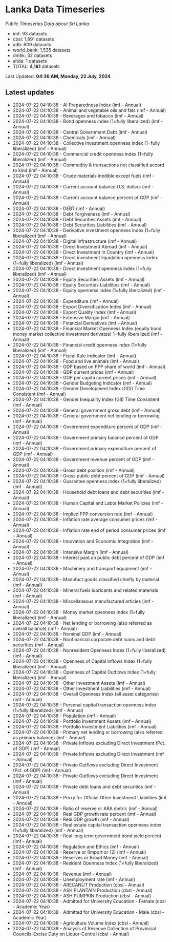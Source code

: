 # Lanka Data Timeseries
*Public Timeseries Data about Sri Lanka*

* imf: 93 datasets
* cbsl: 1,891 datasets
* adb: 609 datasets
* world_bank: 1,535 datasets
* dmtlk: 32 datasets
* sltda: 1 datasets
* TOTAL: **4,161** datasets

Last Updated: **04:36 AM, Monday, 22 July, 2024**

## Latest updates

* 2024-07-22 04:10:38 - AI Preparedness Index (imf - Annual)
* 2024-07-22 04:10:38 - Animal and vegetable oils and fats (imf - Annual)
* 2024-07-22 04:10:38 - Beverages and tobacco (imf - Annual)
* 2024-07-22 04:10:38 - Bond openness index (1=fully liberalized) (imf - Annual)
* 2024-07-22 04:10:38 - Central Government Debt (imf - Annual)
* 2024-07-22 04:10:38 - Chemicals (imf - Annual)
* 2024-07-22 04:10:38 - Collective investment openness index (1=fully liberalized) (imf - Annual)
* 2024-07-22 04:10:38 - Commercial credit openness index (1=fully liberalized) (imf - Annual)
* 2024-07-22 04:10:38 - Commodity & transactions not classified accord to kind (imf - Annual)
* 2024-07-22 04:10:38 - Crude materials inedible except fuels (imf - Annual)
* 2024-07-22 04:10:38 - Current account balance U.S. dollars (imf - Annual)
* 2024-07-22 04:10:38 - Current account balance percent of GDP (imf - Annual)
* 2024-07-22 04:10:38 - DEBT (imf - Annual)
* 2024-07-22 04:10:38 - Debt Forgiveness (imf - Annual)
* 2024-07-22 04:10:38 - Debt Securities Assets (imf - Annual)
* 2024-07-22 04:10:38 - Debt Securities Liabilities (imf - Annual)
* 2024-07-22 04:10:38 - Derivative investment openness index (1=fully liberalized) (imf - Annual)
* 2024-07-22 04:10:38 - Digital Infrastructure (imf - Annual)
* 2024-07-22 04:10:38 - Direct Investment Abroad (imf - Annual)
* 2024-07-22 04:10:38 - Direct Investment In Country (imf - Annual)
* 2024-07-22 04:10:38 - Direct investment liquidation openness index (1=fully liberalized) (imf - Annual)
* 2024-07-22 04:10:38 - Direct investment openness index (1=fully liberalized) (imf - Annual)
* 2024-07-22 04:10:38 - Equity Securities Assets (imf - Annual)
* 2024-07-22 04:10:38 - Equity Securities Liabilities (imf - Annual)
* 2024-07-22 04:10:38 - Equity openness index (1=fully liberalized) (imf - Annual)
* 2024-07-22 04:10:38 - Expenditure (imf - Annual)
* 2024-07-22 04:10:38 - Export Diversification Index (imf - Annual)
* 2024-07-22 04:10:38 - Export Quality Index (imf - Annual)
* 2024-07-22 04:10:38 - Extensive Margin (imf - Annual)
* 2024-07-22 04:10:38 - Financial Derivatives (imf - Annual)
* 2024-07-22 04:10:38 - Financial Market Openness Index (equity bond money market collective investment derivates) 1=fully liberalized (imf - Annual)
* 2024-07-22 04:10:38 - Financial credit openness index (1=fully liberalized) (imf - Annual)
* 2024-07-22 04:10:38 - Fiscal Rule Indicator (imf - Annual)
* 2024-07-22 04:10:38 - Food and live animals (imf - Annual)
* 2024-07-22 04:10:38 - GDP based on PPP share of world (imf - Annual)
* 2024-07-22 04:10:38 - GDP current prices (imf - Annual)
* 2024-07-22 04:10:38 - GDP per capita current prices (imf - Annual)
* 2024-07-22 04:10:38 - Gender Budgeting Indicator (imf - Annual)
* 2024-07-22 04:10:38 - Gender Development Index (GDI) Time Consistent (imf - Annual)
* 2024-07-22 04:10:38 - Gender Inequality Index (GII) Time Consistent (imf - Annual)
* 2024-07-22 04:10:38 - General government gross debt (imf - Annual)
* 2024-07-22 04:10:38 - General government net lending or borrowing (imf - Annual)
* 2024-07-22 04:10:38 - Government expenditure percent of GDP (imf - Annual)
* 2024-07-22 04:10:38 - Government primary balance percent of GDP (imf - Annual)
* 2024-07-22 04:10:38 - Government primary expenditure percent of GDP (imf - Annual)
* 2024-07-22 04:10:38 - Government revenue percent of GDP (imf - Annual)
* 2024-07-22 04:10:38 - Gross debt position (imf - Annual)
* 2024-07-22 04:10:38 - Gross public debt percent of GDP (imf - Annual)
* 2024-07-22 04:10:38 - Guarantee openness index (1=fully liberalized) (imf - Annual)
* 2024-07-22 04:10:38 - Household debt loans and debt securities (imf - Annual)
* 2024-07-22 04:10:38 - Human Capital and Labor Market Policies (imf - Annual)
* 2024-07-22 04:10:38 - Implied PPP conversion rate (imf - Annual)
* 2024-07-22 04:10:38 - Inflation rate average consumer prices (imf - Annual)
* 2024-07-22 04:10:38 - Inflation rate end of period consumer prices (imf - Annual)
* 2024-07-22 04:10:38 - Innovation and Economic Integration (imf - Annual)
* 2024-07-22 04:10:38 - Intensive Margin (imf - Annual)
* 2024-07-22 04:10:38 - Interest paid on public debt percent of GDP (imf - Annual)
* 2024-07-22 04:10:38 - Machinery and transport equipment (imf - Annual)
* 2024-07-22 04:10:38 - Manufact goods classified chiefly by material (imf - Annual)
* 2024-07-22 04:10:38 - Mineral fuels lubricants and related materials (imf - Annual)
* 2024-07-22 04:10:38 - Miscellaneous manufactured articles (imf - Annual)
* 2024-07-22 04:10:38 - Money market openness index (1=fully liberalized) (imf - Annual)
* 2024-07-22 04:10:38 - Net lending or borrowing (also referred as overall balance) (imf - Annual)
* 2024-07-22 04:10:38 - Nominal GDP (imf - Annual)
* 2024-07-22 04:10:38 - Nonfinancial corporate debt loans and debt securities (imf - Annual)
* 2024-07-22 04:10:38 - Nonresident Openness Index (1=fully liberalized) (imf - Annual)
* 2024-07-22 04:10:38 - Openness of Capital Inflows Index (1=fully liberalized) (imf - Annual)
* 2024-07-22 04:10:38 - Openness of Capital Outflows Index (1=fully liberalized) (imf - Annual)
* 2024-07-22 04:10:38 - Other Investment Assets (imf - Annual)
* 2024-07-22 04:10:38 - Other Investment Liabilities (imf - Annual)
* 2024-07-22 04:10:38 - Overall Openness Index (all asset categories) (imf - Annual)
* 2024-07-22 04:10:38 - Personal capital transaction openness index (1=fully liberalized) (imf - Annual)
* 2024-07-22 04:10:38 - Population (imf - Annual)
* 2024-07-22 04:10:38 - Portfolio Investment Assets (imf - Annual)
* 2024-07-22 04:10:38 - Portfolio Investment Liabilities (imf - Annual)
* 2024-07-22 04:10:38 - Primary net lending or borrowing (also referred as primary balance) (imf - Annual)
* 2024-07-22 04:10:38 - Private Inflows excluding Direct Investment (Pct. of GDP) (imf - Annual)
* 2024-07-22 04:10:38 - Private Inflows excluding Direct Investment (imf - Annual)
* 2024-07-22 04:10:38 - Private Outflows excluding Direct Investment (Pct. of GDP) (imf - Annual)
* 2024-07-22 04:10:38 - Private Outflows excluding Direct Investment (imf - Annual)
* 2024-07-22 04:10:38 - Private debt loans and debt securities (imf - Annual)
* 2024-07-22 04:10:38 - Proxy for Official Other Investment Liabilities (imf - Annual)
* 2024-07-22 04:10:38 - Ratio of reserve or ARA metric (imf - Annual)
* 2024-07-22 04:10:38 - Real GDP growth rate percent (imf - Annual)
* 2024-07-22 04:10:38 - Real GDP growth (imf - Annual)
* 2024-07-22 04:10:38 - Real estate capital transaction openness index (1=fully liberalized) (imf - Annual)
* 2024-07-22 04:10:38 - Real long term government bond yield percent (imf - Annual)
* 2024-07-22 04:10:38 - Regulation and Ethics (imf - Annual)
* 2024-07-22 04:10:38 - Reserve or (Import or 12) (imf - Annual)
* 2024-07-22 04:10:38 - Reserves or Broad Money (imf - Annual)
* 2024-07-22 04:10:38 - Resident Openness Index (1=fully liberalized) (imf - Annual)
* 2024-07-22 04:10:38 - Revenue (imf - Annual)
* 2024-07-22 04:10:38 - Unemployment rate (imf - Annual)
* 2024-07-22 04:10:38 - ARECANUT Production (cbsl - Annual)
* 2024-07-22 04:10:38 - ASH PLANTAIN Production (cbsl - Annual)
* 2024-07-22 04:10:38 - ASH PUMPKIN Production (cbsl - Annual)
* 2024-07-22 04:10:38 - Admitted for University Education - Female (cbsl - Academic Year)
* 2024-07-22 04:10:38 - Admitted for University Education - Male (cbsl - Academic Year)
* 2024-07-22 04:10:38 - Agriculture Volume Index (cbsl - Annual)
* 2024-07-22 04:10:38 - Analysis of Revenue Collection of Provincial Councils-Excise Duty on Liquor-Central (cbsl - Annual)